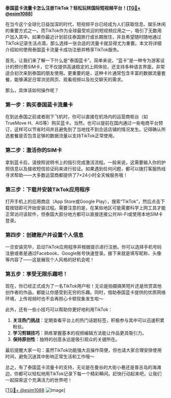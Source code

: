 **泰国蓝卡流量卡怎么注册TikTok？轻松玩转国际短视频平台！[[TG💪+ @esim1088](https://t.me/s/esim1088)]**

在当今这个全球化日益加深的时代，短视频平台已经成为人们获取信息、娱乐休闲的重要方式之一。而TikTok作为全球最受欢迎的短视频应用之一，吸引了无数用户加入其中。如果你最近计划前往泰国旅行或长期居住，并且希望随时随地通过TikTok记录生活点滴，那么选择一张合适的流量卡就显得尤为重要。本文将详细介绍如何使用泰国蓝卡流量卡成功注册并畅享TikTok服务。

首先，让我们来了解一下什么是“泰国蓝卡”。简单来说，“蓝卡”是一种专为游客设计的预付费SIM卡，它不仅提供高速稳定的上网体验，还支持多种语言界面，非常适合初次来到泰国的朋友使用。更重要的是，这种卡片通常包含丰富的数据流量套餐，能够满足日常浏览网页、观看视频以及社交聊天的需求。

那么，具体该如何操作呢？

### 第一步：购买泰国蓝卡流量卡

在到达泰国之前或者刚下飞机时，你可以直接在机场内的运营商柜台（如TrueMove H、AIS等）购买蓝卡。当然，也可以提前在国内通过一些电商平台预订，这样可以节省时间并且避免到了当地找不到合适店铺的情况发生。记得确认所选套餐是否包含足够的数据流量以支持TikTok正常使用。

### 第二步：激活你的SIM卡

拿到蓝卡后，请按照说明书上的指引完成激活流程。一般来说，这需要输入你的护照信息以及接收短信验证码来进行验证。如果遇到任何问题，都可以拨打客服热线寻求帮助——大多数运营商都提供了7×24小时全天候服务哦！

### 第三步：下载并安装TikTok应用程序

打开手机上的应用商店（App Store或Google Play），搜索“TikTok”，然后点击下载按钮即可开始安装过程。需要注意的是，在某些地区可能需要科学上网工具才能正常访问该软件，但泰国大部分地方都可以直接连接公共Wi-Fi或使用本地SIM卡登录。

### 第四步：创建账户并设置个人信息

一旦安装完毕，启动TikTok应用程序并根据提示进行注册。你可以选择手机号码注册或者是通过Facebook、Google账号快速登录。接下来就是填写昵称、头像等内容了——这是展现个人风格的好机会呢！

### 第五步：享受无限乐趣吧！

现在，你已经正式成为了一名TikTok用户啦！无论是拍摄搞笑短片还是欣赏其他创作者的作品，都能让你感受到无穷的乐趣。同时，借助泰国蓝卡提供的优质网络环境，上传视频时也不会再担心卡顿现象发生啦～

此外，还有一些小技巧可以帮助你更好地利用TikTok：

1. **关注热门挑战**：定期查看平台上的热门话题标签，积极参与其中可以迅速积累粉丝。
2. **学习剪辑技巧**：熟练掌握基本的视频编辑方法能让作品更具吸引力。
3. **保持原创性**：独特的创意永远是吸引观众的关键所在。

最后提醒大家一句：虽然TikTok功能强大且操作简便，但也请大家合理安排使用时间，避免沉迷其中影响正常生活和工作哦～

总之，有了泰国蓝卡流量卡的支持，无论是在曼谷的大街小巷还是普吉岛的海滩边，你都可以轻松地用TikTok记录下每一个精彩瞬间。赶快行动起来吧，让我们一起探索这个充满活力的世界吧！

[[TG💪+ @esim1088](https://t.me/s/esim1088) ![Image](https://i.postimg.cc/4NQfJmqS/Snipaste-2025-05-13-00-14-12.png)]